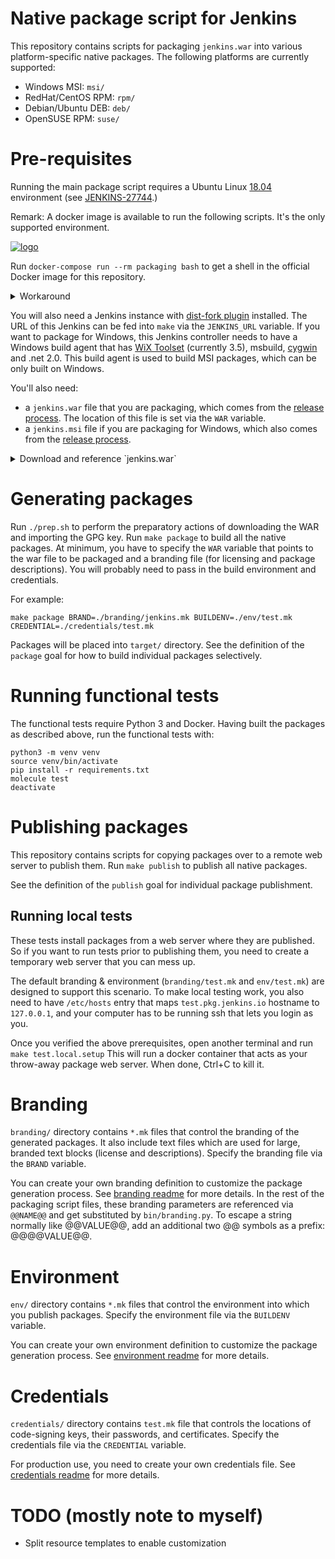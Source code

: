 # Native package script for Jenkins

This repository contains scripts for packaging `jenkins.war` into various platform-specific native packages.
The following platforms are currently supported:

  * Windows MSI: `msi/`
  * RedHat/CentOS RPM: `rpm/`
  * Debian/Ubuntu DEB: `deb/`
  * OpenSUSE RPM: `suse/`

# Pre-requisites
Running the main package script requires a Ubuntu Linux [18.04](https://releases.ubuntu.com/18.04/) environment (see [JENKINS-27744](https://issues.jenkins-ci.org/browse/JENKINS-27744).)

Remark:
A docker image is available to run the following scripts. It's the only supported environment.

[![logo](https://img.shields.io/docker/pulls/jenkinsciinfra/packaging?label=jenkinsciinfra%2Fpackaging&logo=docker&logoColor=white)](https://hub.docker.com/r/jenkinsciinfra/packaging)

Run `docker-compose run --rm packaging bash` to get a shell in the official Docker image for this repository.

<details><summary>Workaround</summary>
<p>
If your machine doesn't run this mandatory version of Ubuntu Linux, you can use these scripts within a VM or with the provided Docker image.
The use of the Docker image is <a href="https://github.com/jenkinsci/packaging/issues/314#issuecomment-1145088927">not compulsory</a> but any other environment is not supported.

Run `make setup` to install (most of the) necessary tools. Alternatively you can manually install the following onto a base install of Ubuntu:
* make
* unzip
* devscripts
* debhelper
* rpm
* expect
* createrepo
* ruby
  * net-sftp  (`gem install net-sftp`)
* maven
* java

</p>
</details> 

You will also need a Jenkins instance with [dist-fork plugin](https://wiki.jenkins-ci.org/display/JENKINS/DistFork+Plugin)
installed. The URL of this Jenkins can be fed into `make` via the `JENKINS_URL` variable.
If you want to package for Windows, this Jenkins controller needs to have a Windows build agent that has [WiX Toolset](http://wixtoolset.org/) (currently 3.5), msbuild, [cygwin](https://www.cygwin.com/) and .net 2.0. This build agent is used to build MSI packages, which
can be only built on Windows.

You'll also need:
 * a `jenkins.war` file that you are packaging, which comes from the [release process](https://www.jenkins.io/download/).
The location of this file is set via the `WAR` variable. 
 * a `jenkins.msi` file if you are packaging for Windows, which also comes from the [release process](https://www.jenkins.io/download/thank-you-downloading-windows-installer).

<details><summary>Download and reference `jenkins.war`</summary><p>

```bash
curl https://get.jenkins.io/war-stable/2.332.3/jenkins.war --output jenkins.war
# or  jv download
export WAR=/srv/releases/jenkins/jenkins.war
# if you want to build for windows
curl https://get.jenkins.io/windows-stable/2.332.3/jenkins.msi --output jenkins.msi
export MSI=/srv/releases/jenkins/jenkins.msi
```

</p></details>

# Generating packages
Run `./prep.sh` to perform the preparatory actions of downloading the WAR and importing the GPG key.
Run `make package` to build all the native packages.
At minimum, you have to specify the `WAR` variable that points to the war file to be packaged and a branding file (for licensing and package descriptions).
You will probably need to pass in the build environment and credentials.

For example:
```shell
make package BRAND=./branding/jenkins.mk BUILDENV=./env/test.mk CREDENTIAL=./credentials/test.mk
```

Packages will be placed into `target/` directory.
See the definition of the `package` goal for how to build individual packages selectively.

# Running functional tests

The functional tests require Python 3 and Docker.
Having built the packages as described above, run the functional tests with:

```shell
python3 -m venv venv
source venv/bin/activate
pip install -r requirements.txt
molecule test
deactivate
```

# Publishing packages
This repository contains scripts for copying packages over to a remote web server to publish them.
Run `make publish` to publish all native packages.

See the definition of the `publish` goal for individual package publishment.

## Running local tests
These tests install packages from a web server where they are published. So if you want to
run tests prior to publishing them, you need to create a temporary web server that you can mess up.

The default branding & environment (`branding/test.mk` and `env/test.mk`) are designed to support
this scenario. To make local testing work, you also need to have `/etc/hosts` entry that maps
`test.pkg.jenkins.io` hostname to `127.0.0.1`, and your computer has to be running ssh that
lets you login as you.

Once you verified the above prerequisites, open another terminal and run `make test.local.setup`
This will run a docker container that acts as your throw-away package web server. When done, Ctrl+C
to kill it.

# Branding
`branding/` directory contains `*.mk` files that control the branding of the generated packages.
It also include text files which are used for large, branded text blocks (license and descriptions).
Specify the branding file via the `BRAND` variable.

You can create your own branding definition to customize the package generation process.
See [branding readme](branding/README.md) for more details. In the rest of the packaging script files,
these branding parameters are referenced via `@@NAME@@` and get substituted by `bin/branding.py`.
To escape a string normally like @@VALUE@@, add an additional two @@ symbols as a prefix: @@@@VALUE@@.

# Environment
`env/` directory contains `*.mk` files that control the environment into which
you publish packages.  Specify the environment file via the `BUILDENV` variable.

You can create your own environment definition to customize the package generation process.
See [environment readme](env/README.md) for more details.

# Credentials
`credentials/` directory contains `test.mk` file that controls the locations of code-signing keys,
their passwords, and certificates. Specify the credentials file via the `CREDENTIAL` variable.

For production use, you need to create your own credentials file. See [credentials readme](credentials/README.md)
for more details.

# TODO (mostly note to myself)
* Split resource templates to enable customization
